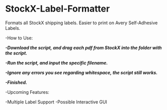 # StockX-Label-Formatter
Formats all StockX shipping labels. Easier to print on Avery Self-Adhesive Labels.

-How to Use:

***-Download the script, and drag each pdf from StockX into the folder with the script.***

***-Run the script, and input the specific filename.***

***-Ignore any errors you see regarding whitespace, the script still works.***

***-Finished.***

-Upcoming Features:

-Multiple Label Support
-Possible Interactive GUI

